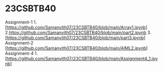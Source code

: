 # 23CSBTB40
Assignment-1
1.[https://github.com/Samanvith07/23CSBTB40/blob/main/Array1.ipynb]
2.https://github.com/Samanvith07/23CSBTB40/blob/main/part2.ipynb
3.[https://github.com/Samanvith07/23CSBTB40/blob/main/part3.ipynb]
Assignment-2
[https://github.com/Samanvith07/23CSBTB40/blob/main/AIML2.ipynb]
Assignment-4
1.[https://github.com/Samanvith07/23CSBTB40/blob/main/Assignment4_1.ipynb]
